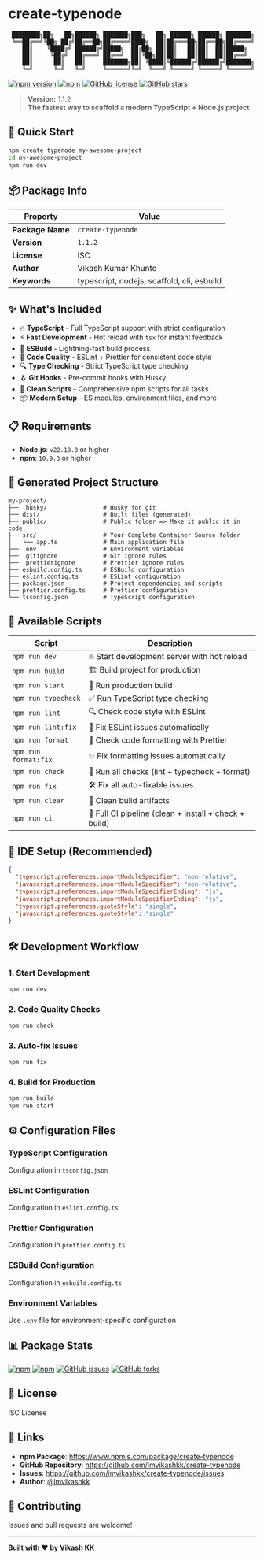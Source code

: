 # create-typenode

```
 ████████╗██╗   ██╗██████╗ ███████╗███╗   ██╗ ██████╗ ██████╗ ███████╗
 ╚══██╔══╝╚██╗ ██╔╝██╔══██╗██╔════╝████╗  ██║██╔═══██╗██╔══██╗██╔════╝
    ██║    ╚████╔╝ ██████╔╝█████╗  ██╔██╗ ██║██║   ██║██║  ██║█████╗  
    ██║     ╚██╔╝  ██╔═══╝ ██╔══╝  ██║╚██╗██║██║   ██║██║  ██║██╔══╝  
    ██║      ██║   ██║     ███████╗██║ ╚████║╚██████╔╝██████╔╝███████╗
    ╚═╝      ╚═╝   ╚═╝     ╚══════╝╚═╝  ╚═══╝ ╚═════╝ ╚═════╝ ╚══════╝
```

[![npm version](https://badge.fury.io/js/create-typenode.svg)](https://badge.fury.io/js/create-typenode)
[![npm](https://img.shields.io/npm/dt/create-typenode.svg)](https://www.npmjs.com/package/create-typenode)
[![GitHub license](https://img.shields.io/github/license/imvikashkk/create-typenode.svg)](https://github.com/imvikashkk/create-typenode/blob/main/LICENSE)
[![GitHub stars](https://img.shields.io/github/stars/imvikashkk/create-typenode.svg?style=social&label=Star&maxAge=2592000)](https://GitHub.com/imvikashkk/create-typenode/stargazers/)

> **Version:** 1.1.2  
> **The fastest way to scaffold a modern TypeScript + Node.js project**

## 🚀 Quick Start

```bash
npm create typenode my-awesome-project
cd my-awesome-project
npm run dev
```

## 📦 Package Info

| Property | Value |
|----------|-------|
| **Package Name** | `create-typenode` |
| **Version** | `1.1.2` |
| **License** | ISC |
| **Author** | Vikash Kumar Khunte |
| **Keywords** | typescript, nodejs, scaffold, cli, esbuild |

## ✨ What's Included

- 🔥 **TypeScript** - Full TypeScript support with strict configuration
- ⚡ **Fast Development** - Hot reload with `tsx` for instant feedback
- 🔧 **ESBuild** - Lightning-fast build process
- 📏 **Code Quality** - ESLint + Prettier for consistent code style
- 🔍 **Type Checking** - Strict TypeScript type checking
- 🪝 **Git Hooks** - Pre-commit hooks with Husky
- 🧹 **Clean Scripts** - Comprehensive npm scripts for all tasks
- 📦 **Modern Setup** - ES modules, environment files, and more

## 📋 Requirements

- **Node.js**: `v22.19.0` or higher
- **npm**: `10.9.3` or higher

## 📁 Generated Project Structure

```
my-project/
├── .husky/                # Husky for git 
├── dist/                  # Built files (generated)
├── public/                # Public folder => Make it public it in code
├── src/                   # Your Complete Container Source folder
│   └── app.ts             # Main application file
├── .env                   # Environment variables
├── .gitignore             # Git ignore rules
├── .prettierignore        # Prettier ignore rules
├── esbuild.config.ts      # ESBuild configuration
├── eslint.config.ts       # ESLint configuration
├── package.json           # Project dependencies and scripts
├── prettier.config.ts     # Prettier configuration
└── tsconfig.json          # TypeScript configuration
```

## 🔧 Available Scripts

| Script | Description |
|--------|-------------|
| `npm run dev` | 🔥 Start development server with hot reload |
| `npm run build` | 🏗️ Build project for production |
| `npm run start` | 🚀 Run production build |
| `npm run typecheck` | ✅ Run TypeScript type checking |
| `npm run lint` | 🔍 Check code style with ESLint |
| `npm run lint:fix` | 🔧 Fix ESLint issues automatically |
| `npm run format` | 🎨 Check code formatting with Prettier |
| `npm run format:fix` | ✨ Fix formatting issues automatically |
| `npm run check` | 🧪 Run all checks (lint + typecheck + format) |
| `npm run fix` | 🛠️ Fix all auto-fixable issues |
| `npm run clear` | 🧹 Clean build artifacts |
| `npm run ci` | 🚦 Full CI pipeline (clean + install + check + build) |

## 🌟 IDE Setup (Recommended)

```json
{ 
  "typescript.preferences.importModuleSpecifier": "non-relative",
  "javascript.preferences.importModuleSpecifier": "non-relative",
  "typescript.preferences.importModuleSpecifierEnding": "js",
  "javascript.preferences.importModuleSpecifierEnding": "js",
  "typescript.preferences.quoteStyle": "single",
  "javascript.preferences.quoteStyle": "single"
}
```

## 🛠️ Development Workflow

### 1. Start Development
```bash
npm run dev
```

### 2. Code Quality Checks
```bash
npm run check
```

### 3. Auto-fix Issues
```bash
npm run fix
```

### 4. Build for Production
```bash
npm run build
npm run start
```

## ⚙️ Configuration Files

### TypeScript Configuration
Configuration in `tsconfig.json`

### ESLint Configuration  
Configuration in `eslint.config.ts`

### Prettier Configuration
Configuration in `prettier.config.ts`

### ESBuild Configuration
Configuration in `esbuild.config.ts`

### Environment Variables
Use `.env` file for environment-specific configuration

## 📊 Package Stats

[![npm](https://img.shields.io/npm/v/create-typenode.svg)](https://www.npmjs.com/package/create-typenode)
[![npm](https://img.shields.io/npm/dm/create-typenode.svg)](https://www.npmjs.com/package/create-typenode)
[![GitHub issues](https://img.shields.io/github/issues/imvikashkk/create-typenode.svg)](https://github.com/imvikashkk/create-typenode/issues)
[![GitHub forks](https://img.shields.io/github/forks/imvikashkk/create-typenode.svg?style=social&label=Fork&maxAge=2592000)](https://GitHub.com/imvikashkk/create-typenode/network/)

## 📄 License

ISC License

## 🔗 Links

- **npm Package**: https://www.npmjs.com/package/create-typenode
- **GitHub Repository**: https://github.com/imvikashkk/create-typenode
- **Issues**: https://github.com/imvikashkk/create-typenode/issues
- **Author**: [@imvikashkk](https://github.com/imvikashkk)

## 🤝 Contributing

Issues and pull requests are welcome!

---

**Built with ❤️ by Vikash KK**